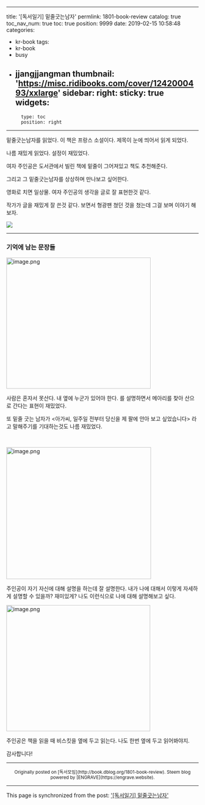 
---
title: '[독서일기] 밑줄긋는남자'
permlink: 1801-book-review
catalog: true
toc_nav_num: true
toc: true
position: 9999
date: 2019-02-15 10:58:48
categories:
- kr-book
tags:
- kr-book
- busy
- jjangjjangman
thumbnail: 'https://misc.ridibooks.com/cover/1242000493/xxlarge'
sidebar:
    right:
        sticky: true
widgets:
    -
        type: toc
        position: right
---


<p>밑줄긋는남자를 읽었다. 이 책은 프랑스 소설이다. 제목이 눈에 띄어서 읽게 되었다.</p>
<p>나름 재밌게 읽었다. 설정이 재밌었다.</p>
<p>여자 주인공은 도서관에서 빌린 책에 밑줄이 그어져있고 책도 추천해준다.</p>
<p>그리고 그 밑줄긋는남자를 상상하며 만나보고 싶어한다.</p>
<p>영화로 치면 일상물. 여자 주인공의 생각을 글로 잘 표현한것 같다.</p>
<p>작가가 글을 재밌게 잘 쓴것 같다. 보면서 형광팬 쳤던 것을 쳤는데 그걸 보며 이야기 해보자.</p>
<p><img src="https://misc.ridibooks.com/cover/1242000493/xxlarge" /></p>
<hr />
<h3>기억에 남는 문장들</h3>
<p><img class="" src="https://ipfs.busy.org/ipfs/QmQKZnk1Z2Xf15W9Lv1kgWFMdR7dUsvm4dV6fQ5JzrKfJ1" alt="image.png" width="378" height="343" /></p>
<p>사람은 혼자서 못산다. 내 옆에 누군가 있어야 한다. 를 설명하면서 메아리를 찾아 산으로 간다는 표현이 재밌었다.</p>
<p>또 밑줄 긋는 남자가 <아가씨, 일주일 전부터 당신을 제 팔에 안아 보고 싶었습니다> 라고 말해주기를 기대하는것도 나름 재밌었다.</p>
<p> </p>
<p><img class="" src="https://ipfs.busy.org/ipfs/QmXZpWXr7aCKSjz4k2vLxyjimti9TUWMXL4cBEzmbQszSr" alt="image.png" width="379" height="345" /></p>
<p>주인공이 자기 자신에 대해 설명을 하는데 잘 설명한다. 내가 나에 대해서 이렇게 자세하게 설명할 수 있을까? 재미있게? 나도 이런식으로 나에 대해 설명해보고 싶다.</p>
<p><img class="" src="https://ipfs.busy.org/ipfs/QmbRa28AmhrX7c4NpnLAZqkV1ZW35QT4R3nhaEWmfxnDf2" alt="image.png" width="377" height="330" /></p>
<p>주인공은 책을 읽을 때 비스킷을 옆에 두고 읽는다. 나도 한번 옆에 두고 읽어봐야지.</p>
<p>감사합니다!</p>




***
<center><sup>Originally posted on [독서모임](http://book.dblog.org/1801-book-review). Steem blog powered by [ENGRAVE](https://engrave.website).</sup></center>

- - -

This page is synchronized from the post: ['[독서일기] 밑줄긋는남자'](https://steemit.com/@jacobyu/1801-book-review)

